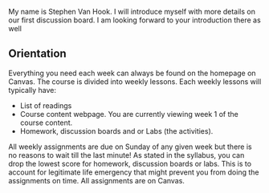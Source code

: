 My name is Stephen Van Hook. I will introduce myself with more details on our first discussion board. I am looking forward to your introduction there as well


## Orientation
Everything you need each week can always be found on the homepage on Canvas. The course is divided into weekly lessons. Each weekly lessons will typically have: 

* List of readings
* Course content webpage. You are currently viewing week 1 of the course content.
* Homework, discussion boards and or Labs (the activities). 


<lrndesign-sidenote label="Instructor Note" icon="bookmark" bg-color="#c2e5f2">
  All weekly assignments are due on Sunday of any given week but there is no reasons to wait till the last minute! As stated in the syllabus, you can drop the lowest score for homework, discussion boards or labs. This is to account for legitimate life emergency that might prevent you from doing the assignments on time. All assignments are on Canvas.
</lrndesign-sidenote>


